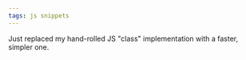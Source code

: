 ```yaml
---
tags: js snippets
---
```


Just replaced my hand-rolled JS "class" implementation with a faster, simpler one.
